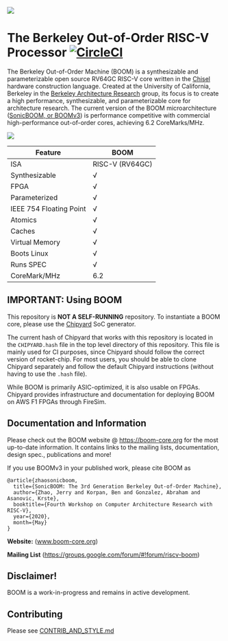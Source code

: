 ![](docs/figures/evolution.png)

The Berkeley Out-of-Order RISC-V Processor [![CircleCI](https://circleci.com/gh/riscv-boom/riscv-boom.svg?style=svg)](https://circleci.com/gh/riscv-boom/riscv-boom)
====================================================================================================================================================================

The Berkeley Out-of-Order Machine (BOOM) is a synthesizable and parameterizable open source RV64GC RISC-V core written in the [Chisel](https://chisel.eecs.berkeley.edu/) hardware construction language.
Created at the University of California,
Berkeley in the [Berkeley Architecture Research](https://bar.eecs.berkeley.edu/) group, its focus is to create a high performance, synthesizable, and parameterizable core for architecture research.
The current version of the BOOM microarchitecture ([SonicBOOM, or BOOMv3](https://carrv.github.io/2020/papers/CARRV2020_paper_15_Zhao.pdf)) is performance competitive with commercial high-performance out-of-order cores, achieving 6.2 CoreMarks/MHz.

![](docs/figures/uarch.png)

Feature | BOOM
--- | ---
ISA | RISC-V (RV64GC)
Synthesizable |√
FPGA |√
Parameterized |√
IEEE 754 Floating Point |√
Atomics |√
Caches |√
Virtual Memory |√
Boots Linux |√
Runs SPEC |√
CoreMark/MHz |6.2


## IMPORTANT: Using BOOM
This repository is **NOT A SELF-RUNNING** repository. To instantiate a BOOM core, please use the
[Chipyard](https://github.com/ucb-bar/chipyard) SoC generator.

The current hash of Chipyard that works with this repository is located in the `CHIPYARD.hash`
file in the top level directory of this repository. This file is mainly used for CI purposes, since
Chipyard should follow the correct version of rocket-chip. For most users, you should be able to
clone Chipyard separately and follow the default Chipyard instructions (without having to use the `.hash` file).

While BOOM is primarily ASIC-optimized, it is also usable on FPGAs.
Chipyard provides infrastructure and documentation for deploying BOOM on AWS F1 FPGAs through FireSim.

## Documentation and Information

Please check out the BOOM website @ https://boom-core.org for the most up-to-date information.
It contains links to the mailing lists, documentation, design spec., publications and more!

If you use BOOMv3 in your published work, please cite BOOM as

```
@article{zhaosonicboom,
  title={SonicBOOM: The 3rd Generation Berkeley Out-of-Order Machine},
  author={Zhao, Jerry and Korpan, Ben and Gonzalez, Abraham and Asanovic, Krste},
  booktitle={Fourth Workshop on Computer Architecture Research with RISC-V},
  year={2020},
  month={May}
}
```

**Website:** (www.boom-core.org)

**Mailing List** (https://groups.google.com/forum/#!forum/riscv-boom)

## Disclaimer!

BOOM is a work-in-progress and remains in active development.

## Contributing

Please see [CONTRIB\_AND\_STYLE.md](/CONTRIB_AND_STYLE.md)
